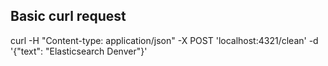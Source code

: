 ## Basic curl request

curl -H "Content-type: application/json" -X POST 'localhost:4321/clean' -d '{"text": "Elasticsearch Denver"}'
